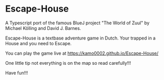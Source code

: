 # Escape-House
A Typescript port of the famous BlueJ project "The World of Zuul" by Michael Kölling and David J. Barnes.

Escape-House is a textbase adventure game in Dutch. Your trapped in a House and you need to Escape.

You can play the game live at https://kamo0002.github.io/Escape-House/

One little tip not everything is on the map so read carefully!!!

Have fun!!!